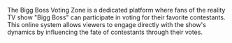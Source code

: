 The Bigg Boss Voting Zone is a dedicated platform where fans of the reality TV show "Bigg Boss" can participate in voting for their favorite contestants. This online system allows viewers to engage directly with the show's dynamics by influencing the fate of contestants through their votes.
